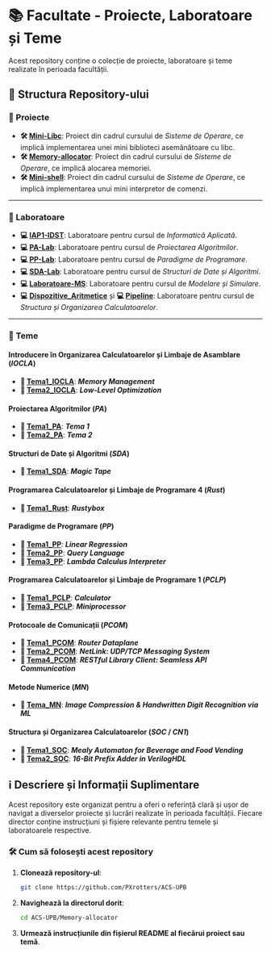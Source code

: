 # 📚 Facultate - Proiecte, Laboratoare și Teme

Acest repository conține o colecție de proiecte, laboratoare și teme realizate în perioada facultății.

## 📂 Structura Repository-ului

### 📁 Proiecte
- **🛠️ [Mini-Libc](Mini-Libc)**: Proiect din cadrul cursului de *Sisteme de Operare*, ce implică implementarea unei mini biblioteci asemănătoare cu libc.
- **🛠️ [Memory-allocator](Memory-allocator)**: Proiect din cadrul cursului de *Sisteme de Operare*, ce implică alocarea memoriei.
- **🛠️ [Mini-shell](Mini-shell)**: Proiect din cadrul cursului de *Sisteme de Operare*, ce implică implementarea unui mini interpretor de comenzi.

---

### 📁 Laboratoare
- **💻 [IAP1-IDST](IAP1-IDST)**: Laboratoare pentru cursul de *Informatică Aplicată*.
- **💻 [PA-Lab](PA-Lab)**: Laboratoare pentru cursul de *Proiectarea Algoritmilor*.
- **💻 [PP-Lab](PP-Lab)**: Laboratoare pentru cursul de *Paradigme de Programare*.
- **💻 [SDA-Lab](SDA-Lab)**: Laboratoare pentru cursul de *Structuri de Date și Algoritmi*.
- **💻 [Laboratoare-MS](Laboratoare-MS)**: Laboratoare pentru cursul de *Modelare și Simulare*.
- **💻 [Dispozitive_Aritmetice](Dispozitive_Aritmetice)** și **💻 [Pipeline](Pipeline)**: Laboratoare pentru cursul de *Structura și Organizarea Calculatoarelor*.

---

### 📁 Teme
#### Introducere în Organizarea Calculatoarelor și Limbaje de Asamblare (*IOCLA*)
- **📝 [Tema1_IOCLA](Tema1_IOCLA)**: ***Memory Management***
- **📝 [Tema2_IOCLA](Tema2_IOCLA)**: ***Low-Level Optimization***

#### Proiectarea Algoritmilor (*PA*)
- **📝 [Tema1_PA](Tema1_PA)**: ***Tema 1***
- **📝 [Tema2_PA](Tema2_PA)**: ***Tema 2***

#### Structuri de Date și Algoritmi (*SDA*)
- **📝 [Tema1_SDA](Tema1_SDA)**: ***Magic Tape***

#### Programarea Calculatoarelor și Limbaje de Programare 4 (*Rust*)
- **📝 [Tema1_Rust](Tema1_Rust)**: ***Rustybox***

#### Paradigme de Programare (*PP*)
- **📝 [Tema1_PP](Tema1_PP)**: ***Linear Regression***
- **📝 [Tema2_PP](Tema2_PP)**: ***Query Language***
- **📝 [Tema3_PP](Tema3_PP)**: ***Lambda Calculus Interpreter***

#### Programarea Calculatoarelor și Limbaje de Programare 1 (*PCLP*)
- **📝 [Tema1_PCLP](Tema1_PCLP)**: ***Calculator***
- **📝 [Tema3_PCLP](Tema3_PCLP)**: ***Miniprocessor***

#### Protocoale de Comunicații (*PCOM*)
- **📝 [Tema1_PCOM](Tema1_PCOM)**: ***Router Dataplane***
- **📝 [Tema2_PCOM](Tema2_PCOM)**: ***NetLink: UDP/TCP Messaging System***
- **📝 [Tema4_PCOM](Tema4_PCOM)**: ***RESTful Library Client: Seamless API Communication***

#### Metode Numerice (*MN*)
- **📝 [Tema_MN](Tema_MN)**: ***Image Compression & Handwritten Digit Recognition via ML***

#### Structura și Organizarea Calculatoarelor (*SOC* / *CN1*)
- **📝 [Tema1_SOC](Tema1_SOC)**: ***Mealy Automaton for Beverage and Food Vending***
- **📝 [Tema2_SOC](Tema2_SOC)**: ***16-Bit Prefix Adder in VerilogHDL***

## ℹ️ Descriere și Informații Suplimentare
Acest repository este organizat pentru a oferi o referință clară și ușor de navigat a diverselor proiecte și lucrări realizate în perioada facultății. Fiecare director conține instrucțiuni și fișiere relevante pentru temele și laboratoarele respective.

### 🛠️ Cum să folosești acest repository
1. **Clonează repository-ul**: 
    ```bash
    git clone https://github.com/PXrotters/ACS-UPB
    ```
2. **Navighează la directorul dorit**:
    ```bash
    cd ACS-UPB/Memory-allocator
    ```
3. **Urmează instrucțiunile din fișierul README al fiecărui proiect sau temă**.
